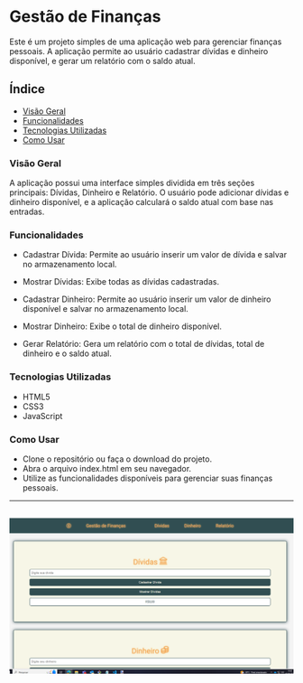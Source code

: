 # Gestão de Finanças
Este é um projeto simples de uma aplicação web para gerenciar finanças pessoais. A aplicação permite ao usuário cadastrar dívidas e dinheiro disponível, e gerar um relatório com o saldo atual.



## Índice
- [Visão Geral](#visão-geral)
- [Funcionalidades](#funcionalidades)
- [Tecnologias Utilizadas](#tecnologias-utilizadas)
- [Como Usar](#como-usar)

### Visão Geral

A aplicação possui uma interface simples dividida em três seções principais: Dívidas, Dinheiro e Relatório. O usuário pode adicionar dívidas e dinheiro disponível, e a aplicação calculará o saldo atual com base nas entradas.

### Funcionalidades
- Cadastrar Dívida: Permite ao usuário inserir um valor de dívida e salvar no armazenamento local.

- Mostrar Dívidas: Exibe todas as dívidas cadastradas.

- Cadastrar Dinheiro: Permite ao usuário inserir um valor de dinheiro disponível e salvar no armazenamento local.

- Mostrar Dinheiro: Exibe o total de dinheiro disponível.

- Gerar Relatório: Gera um relatório com o total de dívidas, total de dinheiro e o saldo atual.

### Tecnologias Utilizadas

- HTML5
- CSS3
- JavaScript

### Como Usar

- Clone o repositório ou faça o download do projeto.
- Abra o arquivo index.html em seu navegador.
- Utilize as funcionalidades disponíveis para gerenciar suas finanças pessoais.

---
![Alt Text](img/foto-projeto.png)
---

